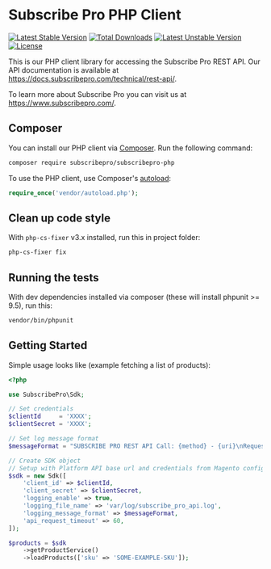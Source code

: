 Subscribe Pro PHP Client
========================

[![Latest Stable Version](https://poser.pugx.org/subscribepro/subscribepro-php/v/stable)](https://packagist.org/packages/subscribepro/subscribepro-php)
[![Total Downloads](https://poser.pugx.org/subscribepro/subscribepro-php/downloads)](https://packagist.org/packages/subscribepro/subscribepro-php)
[![Latest Unstable Version](https://poser.pugx.org/subscribepro/subscribepro-php/v/unstable)](https://packagist.org/packages/subscribepro/subscribepro-php)
[![License](https://poser.pugx.org/subscribepro/subscribepro-php/license)](https://packagist.org/packages/subscribepro/subscribepro-php)

This is our PHP client library for accessing the Subscribe Pro REST API.  Our API documentation is available at https://docs.subscribepro.com/technical/rest-api/.

To learn more about Subscribe Pro you can visit us at https://www.subscribepro.com/.

## Composer

You can install our PHP client via [Composer](http://getcomposer.org/). Run the following command:

```bash
composer require subscribepro/subscribepro-php
```

To use the PHP client, use Composer's [autoload](https://getcomposer.org/doc/00-intro.md#autoloading):

```php
require_once('vendor/autoload.php');
```

## Clean up code style

With `php-cs-fixer` v3.x installed, run this in project folder:

```bash
php-cs-fixer fix
```


## Running the tests

With dev dependencies installed via composer (these will install phpunit >= 9.5), run this:

```bash
vendor/bin/phpunit
```

## Getting Started

Simple usage looks like (example fetching a list of products):

```php
<?php

use SubscribePro\Sdk;

// Set credentials
$clientId     = 'XXXX';
$clientSecret = 'XXXX';

// Set log message format
$messageFormat = "SUBSCRIBE PRO REST API Call: {method} - {uri}\nRequest body: {req_body}\n{code} {phrase}\nResponse body: {res_body}\n{error}\n";

// Create SDK object
// Setup with Platform API base url and credentials from Magento config
$sdk = new Sdk([
    'client_id' => $clientId,
    'client_secret' => $clientSecret,
    'logging_enable' => true,
    'logging_file_name' => 'var/log/subscribe_pro_api.log',
    'logging_message_format' => $messageFormat,
    'api_request_timeout' => 60,
]);

$products = $sdk
    ->getProductService()
    ->loadProducts(['sku' => 'SOME-EXAMPLE-SKU']);

```

